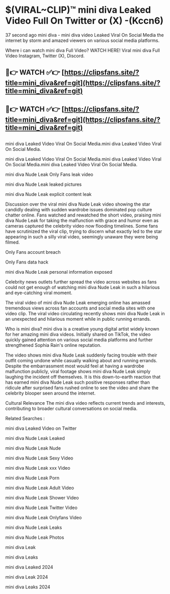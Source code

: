 # $(VIRAL~CLIP)™ mini diva Leaked Video Full On Twitter or (X) -(Kccn6)
37 second ago mini diva - mini diva video Leaked Viral On Social Media the internet by storm and amazed viewers on various social media platforms.

Where i can watch mini diva Full Video? WATCH HERE! Viral mini diva Full Video Instagram, Twitter (X), Discord.

## 🔴👉 WATCH ✅👉 [https://clipsfans.site/?title=mini_diva&ref=git](https://clipsfans.site/?title=mini_diva&ref=git)
## 🔴👉 WATCH ✅👉 [https://clipsfans.site/?title=mini_diva&ref=git](https://clipsfans.site/?title=mini_diva&ref=git)
##
mini diva Leaked Video Viral On Social Media.mini diva Leaked Video Viral On Social Media.

mini diva Leaked Video Viral On Social Media.mini diva Leaked Video Viral On Social Media.mini diva Leaked Video Viral On Social Media.

mini diva Nude Leak Only Fans leak video

mini diva Nude Leak leaked pictures

mini diva Nude Leak explicit content leak

Discussion over the viral mini diva Nude Leak video showing the star candidly dealing with sudden wardrobe issues dominated pop culture chatter online. Fans watched and rewatched the short video, praising mini diva Nude Leak for taking the malfunction with grace and humor even as cameras captured the celebrity video now flooding timelines. Some fans have scrutinized the viral clip, trying to discern what exactly led to the star appearing in such a silly viral video, seemingly unaware they were being filmed.


Only Fans account breach

Only Fans data hack

mini diva Nude Leak personal information exposed

Celebrity news outlets further spread the video across websites as fans could not get enough of watching mini diva Nude Leak in such a hilarious and eye-catching viral moment.


The viral video of mini diva Nude Leak emerging online has amassed tremendous views across fan accounts and social media sites with one video clip. The viral video circulating recently shows mini diva Nude Leak in an unexpected and hilarious moment while in public running errands.


Who is mini diva? mini diva is a creative young digital artist widely known for her amazing mini diva videos. Initially shared on TikTok, the video quickly gained attention on various social media platforms and further strengthened Sophia Rain's online reputation.

The video shows mini diva Nude Leak suddenly facing trouble with their outfit coming undone while casually walking about and running errands. Despite the embarrassment most would feel at having a wardrobe malfunction publicly, viral footage shows mini diva Nude Leak simply laughing the incident off themselves. It is this down-to-earth reaction that has earned mini diva Nude Leak such positive responses rather than ridicule after surprised fans rushed online to see the video and share the celebrity blooper seen around the internet.

Cultural Relevance The mini diva video reflects current trends and interests, contributing to broader cultural conversations on social media.

Related Searches :

mini diva Leaked Video on Twitter

mini diva Nude Leak Leaked

mini diva Nude Leak Nude

mini diva Nude Leak Sexy Video

mini diva Nude Leak xxx Video

mini diva Nude Leak Porn

mini diva Nude Leak Adult Video

mini diva Nude Leak Shower Video

mini diva Nude Leak Twitter Video

mini diva Nude Leak Onlyfans Video

mini diva Nude Leak Leaks

mini diva Nude Leak Photos

mini diva Leak

mini diva Leaks

mini diva Leaked 2024

mini diva Leak 2024

mini diva Leaks 2024
